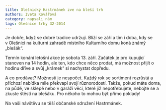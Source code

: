 ```yaml
---
title: Olešnický Hastrmánek zve na bleší trh 
authors: Iveta Kovářová
category: napsali nám
tags: Olešnice trhy 32-2014 
---
```


Je dobře, když se dobré tradice udržují. Blíží se září a tím i doba, kdy se v Olešnici na kulturní zahradě místního Kulturního domu koná známý „blešák“.

Termín konání letošní akce je sobota 13. září. Začátek je pro kupující stanoven na 14 hodin, ale ten, kdo chce něco prodat, má možnost přijít o hodinu dříve a svůj „krámek“ si nachystat dopředu.

A co prodávat? Možností je nespočet. Každý rok se sortiment rozrůstá a příchozí nabídka mile překvapí svojí různorodostí. 
Takže, pokud máte doma, na půdě, ve sklepě nebo v garáži věci, které již nepotřebujete, nebojte se a zkuste štěstí na blešáku. Pro někoho to mohou být přímo poklady!

Na vaši návštěvu se těší občanské sdružení Hastrmánek.